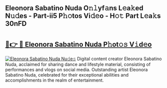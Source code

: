 ## Eleonora Sabatino Nuda O𝚗𝚕yf𝚊ns L𝚎a𝚔ed N𝚞𝚍es - Part-ii5 P𝚑𝚘tos Vi𝚍𝚎o - H𝚘𝚝 Part L𝚎a𝚔s 30nFD

# <h2><a href="http://kf07on.oniu.top/?m=Eleonora+Sabatino+Nuda">🔗👉 🔴 Eleonora Sabatino Nuda P𝚑ot𝚘𝚜 V𝚒d𝚎o</a></h2>

[![Eleonora Sabatino Nuda Nu𝚍e𝚜](https://i.imgur.com/0qMVB7G.gif)](http://kf07on.oniu.top/?m=Eleonora+Sabatino+Nuda)
Digital content creator Eleonora Sabatino Nuda, acclaimed for sharing dance and lifestyle material, consisting of performances and vlogs on social media. Outstanding artist Eleonora Sabatino Nuda, celebrated for their exceptional abilities and accomplishments in the realm of entertainment.  

